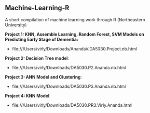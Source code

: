 ## Machine-Learning-R
A short compilation of machine learning work through R (Northeastern University)

**Project 1: KNN, Assemble Learning, Random Forest, SVM Models on Predicting Early Stage of Dementia:** <br>
- file:///Users/virly/Downloads/AnandaV.DA5030.Project.nb.html <br>

**Project 2: Decision Tree model**: <br>
- file:///Users/virly/Downloads/DA5030.P2.Ananda.nb.html <br>

**Project 3: ANN Model and Clustering**: <br>
- file:///Users/virly/Downloads/DA5030.P3.Ananda.nb.html <br>

**Project 4: KNN Model**: <br>
- file:///Users/virly/Downloads/DA5030.PR3.Virly.Ananda.html <br>
